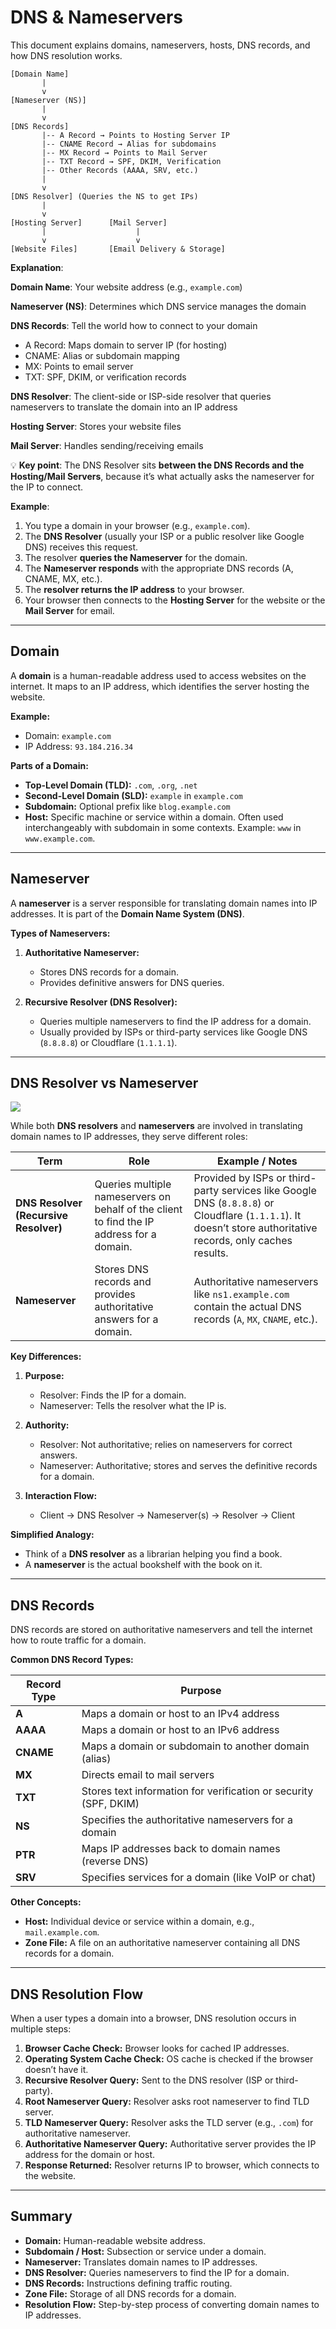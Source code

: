 # DNS & Nameservers

This document explains domains, nameservers, hosts, DNS records, and how DNS resolution works.

```
[Domain Name]
       |
       v
[Nameserver (NS)]
       |
       v
[DNS Records]
       |-- A Record → Points to Hosting Server IP
       |-- CNAME Record → Alias for subdomains
       |-- MX Record → Points to Mail Server
       |-- TXT Record → SPF, DKIM, Verification
       |-- Other Records (AAAA, SRV, etc.)
       |
       v
[DNS Resolver] (Queries the NS to get IPs)
       |
       v
[Hosting Server]      [Mail Server]
       |                    |
       v                    v
[Website Files]       [Email Delivery & Storage]
```

**Explanation**:

**Domain Name**: Your website address (e.g., `example.com`)

**Nameserver (NS)**: Determines which DNS service manages the domain

**DNS Records**: Tell the world how to connect to your domain

- A Record: Maps domain to server IP (for hosting)
- CNAME: Alias or subdomain mapping
- MX: Points to email server
- TXT: SPF, DKIM, or verification records

**DNS Resolver**: The client-side or ISP-side resolver that queries nameservers to translate the domain into an IP
address

**Hosting Server**: Stores your website files

**Mail Server**: Handles sending/receiving emails

💡 **Key point**: The DNS Resolver sits **between the DNS Records and the Hosting/Mail Servers**, because it’s what
actually asks
the nameserver for the IP to connect.

**Example**:

1. You type a domain in your browser (e.g., `example.com`).
2. The **DNS Resolver** (usually your ISP or a public resolver like Google DNS) receives this request.
3. The resolver **queries the Nameserver** for the domain.
4. The **Nameserver responds** with the appropriate DNS records (A, CNAME, MX, etc.).
5. The **resolver returns the IP address** to your browser.
6. Your browser then connects to the **Hosting Server** for the website or the **Mail Server** for email.

---

## Domain

A **domain** is a human-readable address used to access websites on the internet. It maps to an IP address, which
identifies the server hosting the website.

**Example:**

- Domain: `example.com`
- IP Address: `93.184.216.34`

**Parts of a Domain:**

- **Top-Level Domain (TLD):** `.com`, `.org`, `.net`
- **Second-Level Domain (SLD):** `example` in `example.com`
- **Subdomain:** Optional prefix like `blog.example.com`
- **Host:** Specific machine or service within a domain. Often used interchangeably with subdomain in some contexts.
  Example: `www` in `www.example.com`.

---

## Nameserver

A **nameserver** is a server responsible for translating domain names into IP addresses. It is part of the **Domain Name
System (DNS)**.

**Types of Nameservers:**

1. **Authoritative Nameserver:**
    - Stores DNS records for a domain.
    - Provides definitive answers for DNS queries.

2. **Recursive Resolver (DNS Resolver):**
    - Queries multiple nameservers to find the IP address for a domain.
    - Usually provided by ISPs or third-party services like Google DNS (`8.8.8.8`) or Cloudflare (`1.1.1.1`).

---

## DNS Resolver vs Nameserver

![](<images/dns_resolver_vs_namespace.png>)

While both **DNS resolvers** and **nameservers** are involved in translating domain names to IP addresses, they serve
different roles:

| Term                                  | Role                                                                                      | Example / Notes                                                                                                                                              |
|---------------------------------------|-------------------------------------------------------------------------------------------|--------------------------------------------------------------------------------------------------------------------------------------------------------------|
| **DNS Resolver (Recursive Resolver)** | Queries multiple nameservers on behalf of the client to find the IP address for a domain. | Provided by ISPs or third-party services like Google DNS (`8.8.8.8`) or Cloudflare (`1.1.1.1`). It doesn’t store authoritative records, only caches results. |
| **Nameserver**                        | Stores DNS records and provides authoritative answers for a domain.                       | Authoritative nameservers like `ns1.example.com` contain the actual DNS records (`A`, `MX`, `CNAME`, etc.).                                                  |

**Key Differences:**

1. **Purpose:**
    - Resolver: Finds the IP for a domain.
    - Nameserver: Tells the resolver what the IP is.

2. **Authority:**
    - Resolver: Not authoritative; relies on nameservers for correct answers.
    - Nameserver: Authoritative; stores and serves the definitive records for a domain.

3. **Interaction Flow:**
    - Client → DNS Resolver → Nameserver(s) → Resolver → Client

**Simplified Analogy:**

- Think of a **DNS resolver** as a librarian helping you find a book.
- A **nameserver** is the actual bookshelf with the book on it.

---

## DNS Records

DNS records are stored on authoritative nameservers and tell the internet how to route traffic for a domain.

**Common DNS Record Types:**

| Record Type | Purpose                                                          |
|-------------|------------------------------------------------------------------|
| **A**       | Maps a domain or host to an IPv4 address                         |
| **AAAA**    | Maps a domain or host to an IPv6 address                         |
| **CNAME**   | Maps a domain or subdomain to another domain (alias)             |
| **MX**      | Directs email to mail servers                                    |
| **TXT**     | Stores text information for verification or security (SPF, DKIM) |
| **NS**      | Specifies the authoritative nameservers for a domain             |
| **PTR**     | Maps IP addresses back to domain names (reverse DNS)             |
| **SRV**     | Specifies services for a domain (like VoIP or chat)              |

**Other Concepts:**

- **Host:** Individual device or service within a domain, e.g., `mail.example.com`.
- **Zone File:** A file on an authoritative nameserver containing all DNS records for a domain.

---

## DNS Resolution Flow

When a user types a domain into a browser, DNS resolution occurs in multiple steps:

1. **Browser Cache Check:** Browser looks for cached IP addresses.
2. **Operating System Cache Check:** OS cache is checked if the browser doesn’t have it.
3. **Recursive Resolver Query:** Sent to the DNS resolver (ISP or third-party).
4. **Root Nameserver Query:** Resolver asks root nameserver to find TLD server.
5. **TLD Nameserver Query:** Resolver asks the TLD server (e.g., `.com`) for authoritative nameserver.
6. **Authoritative Nameserver Query:** Authoritative server provides the IP address for the domain or host.
7. **Response Returned:** Resolver returns IP to browser, which connects to the website.

---

## Summary

- **Domain:** Human-readable website address.
- **Subdomain / Host:** Subsection or service under a domain.
- **Nameserver:** Translates domain names to IP addresses.
- **DNS Resolver:** Queries nameservers to find the IP for a domain.
- **DNS Records:** Instructions defining traffic routing.
- **Zone File:** Storage of all DNS records for a domain.
- **Resolution Flow:** Step-by-step process of converting domain names to IP addresses.
